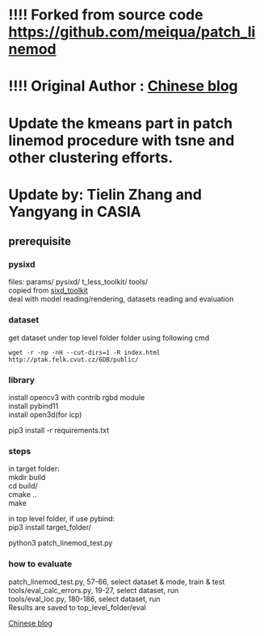 # !!!! Forked from source code https://github.com/meiqua/patch_linemod 
# !!!! Original Author : [Chinese blog](https://zhuanlan.zhihu.com/p/45538349)

# Update the kmeans part in patch linemod procedure with tsne and other clustering efforts.
# Update by: Tielin Zhang and Yangyang in CASIA

## prerequisite

### pysixd

files: params/  pysixd/  t_less_toolkit/  tools/  
copied from [sixd_toolkit](https://github.com/thodan/sixd_toolkit)  
deal with model reading/rendering, datasets reading and evaluation  

### dataset

get dataset under top level folder folder using following cmd  
```
wget -r -np -nH --cut-dirs=1 -R index.html http://ptak.felk.cvut.cz/6DB/public/
```

### library

install opencv3 with contrib rgbd module  
install pybind11  
install open3d(for icp)

pip3 install -r requirements.txt

### steps

in target folder:  
mkdir build  
cd build/  
cmake ..  
make  

in top level folder, if use pybind:  
pip3 install target_folder/  

python3 patch_linemod_test.py

### how to evaluate

patch_linemod_test.py, 57-66, select dataset & mode, train & test  
tools/eval_calc_errors.py, 19-27, select dataset, run  
tools/eval_loc.py, 180-186, select dataset, run  
Results are saved to top_level_folder/eval  

[Chinese blog](https://zhuanlan.zhihu.com/p/45538349)

